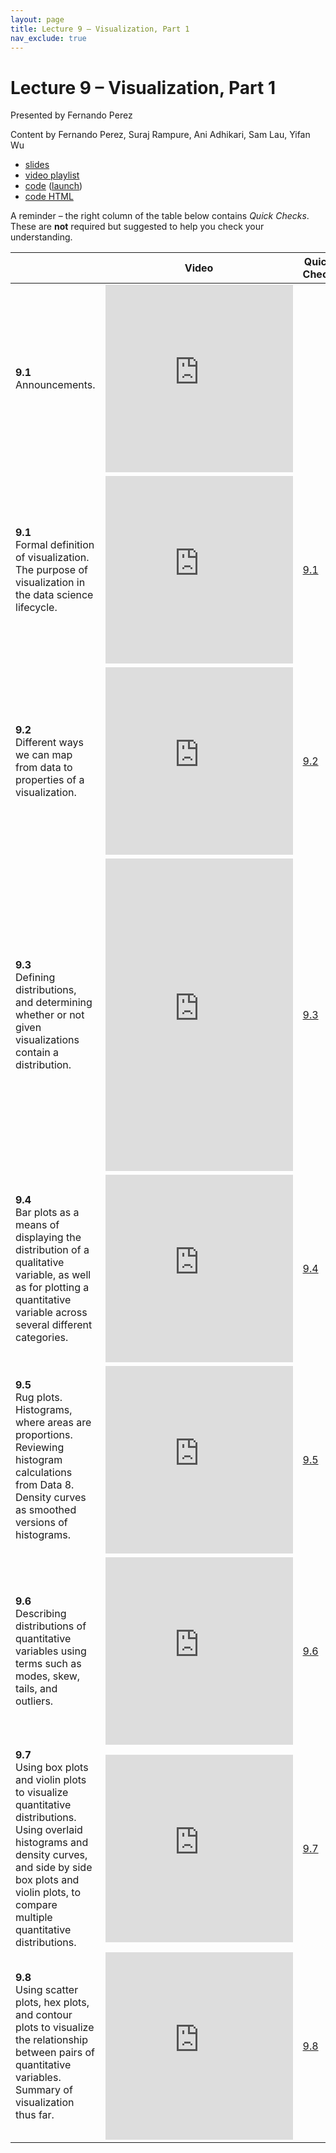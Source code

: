 ```yaml
---
layout: page
title: Lecture 9 – Visualization, Part 1
nav_exclude: true
---
```


# Lecture 9 – Visualization, Part 1

Presented by Fernando Perez

Content by Fernando Perez, Suraj Rampure, Ani Adhikari, Sam Lau, Yifan Wu

- [slides](https://docs.google.com/presentation/d/1USrVCVucK7MDwsx7lXJgIkrd_WJLYSUlcuZdFzwD5wg/edit?usp=sharing)
- [video playlist](https://www.youtube.com/playlist?list=PLQCcNQgUcDfoO8fNlehX61bY3nZevBNgf)
- [code](https://github.com/DS-100/sp21/tree/main/lec/lec09) ([launch](https://data100.datahub.berkeley.edu/hub/user-redirect/git-sync?repo=https://github.com/DS-100/sp21&subPath=lec/lec09/&branch=main))
- [code HTML](../../resources/assets/lectures/lec09/lec09.html)

A reminder – the right column of the table below contains _Quick Checks_. These are **not** required but suggested to help you check your understanding.

<table>
<colgroup>
<col style="width: 25%" />
<col style="width: 25%" />
<col style="width: 25%" />
</colgroup>
<thead>
<tr class="header">
<th></th>
<th>Video</th>
<th>Quick Check</th>
</tr>
</thead>
<tbody>
<tr>
<td><strong>9.1</strong> <br>Announcements.</td>
<td><iframe width="300" height="300" height src="https://youtube.com/embed/YhXQMzZ5dpg" frameborder="0" allow="accelerometer; autoplay; encrypted-media; gyroscope; picture-in-picture" allowfullscreen></iframe></td>
<td></td>
</tr>
<tr>
<td><strong>9.1</strong> <br>Formal definition of visualization. The purpose of visualization in the data science lifecycle.</td>
<td><iframe width="300" height="300" height src="https://youtube.com/embed/jJEEYES-Drw" frameborder="0" allow="accelerometer; autoplay; encrypted-media; gyroscope; picture-in-picture" allowfullscreen></iframe></td>
<td><a href="https://docs.google.com/forms/d/e/1FAIpQLSexaAOGhCNH9KWFQ_oX70T6JsAdffZMWay7eU7P1OmzW4W03w/viewform" target="\_blank">9.1</a></td>
</tr>
<tr>
<td><strong>9.2</strong> <br>Different ways we can map from data to properties of a visualization.</td>
<td><iframe width="300" height="300" height src="https://youtube.com/embed/6cly3iD2B64" frameborder="0" allow="accelerometer; autoplay; encrypted-media; gyroscope; picture-in-picture" allowfullscreen></iframe></td>
<td><a href="https://docs.google.com/forms/d/e/1FAIpQLSe9ntPR3T4f6BeYZO0lhPrZoP5LEIn6Bz3uXjDe2oz17w5C5w/viewform" target="\_blank">9.2</a></td>
</tr>
<tr>
<td><strong>9.3</strong> <br>Defining distributions, and determining whether or not given visualizations contain a distribution.</td>
<td><iframe width="300" height="500" height src="https://youtube.com/embed/7DaEWbSdBd4" frameborder="0" allow="accelerometer; autoplay; encrypted-media; gyroscope; picture-in-picture" allowfullscreen></iframe></td>
<td><a href="https://docs.google.com/forms/d/e/1FAIpQLSduTiHpfGwdU2asUPQYHy-9w3HCB215RHsabyZ64oK5BpQFDA/viewform" target="\_blank">9.3</a></td>
</tr>
<tr>
<td><strong>9.4</strong> <br>Bar plots as a means of displaying the distribution of a qualitative variable, as well as for plotting a quantitative variable across several different categories.</td>
<td><iframe width="300" height="300" height src="https://youtube.com/embed/-uclH1gmwuE" frameborder="0" allow="accelerometer; autoplay; encrypted-media; gyroscope; picture-in-picture" allowfullscreen></iframe></td>
<td><a href="https://docs.google.com/forms/d/e/1FAIpQLSdcQ3v592DxseqOCk5NkWbOvuQBWRx8uedf_maWLp_8E5k8Lw/viewform" target="\_blank">9.4</a></td>
</tr>
<tr>
<td><strong>9.5</strong> <br>Rug plots. Histograms, where areas are proportions. Reviewing histogram calculations from Data 8. Density curves as smoothed versions of histograms.</td>
<td><iframe width="300" height="300" height src="https://youtube.com/embed/j2cGxJTXask" frameborder="0" allow="accelerometer; autoplay; encrypted-media; gyroscope; picture-in-picture" allowfullscreen></iframe></td>
<td><a href="https://docs.google.com/forms/d/e/1FAIpQLScG2DQ56lky4DMTk1sI_MnWEPOW3pvX7ncbbUnhvMOySUrrHQ/viewform" target="\_blank">9.5</a></td>
</tr>
<tr>
<td><strong>9.6</strong> <br>Describing distributions of quantitative variables using terms such as modes, skew, tails, and outliers.</td>
<td><iframe width="300" height="300" height src="https://youtube.com/embed/XyVFj_ckvFg" frameborder="0" allow="accelerometer; autoplay; encrypted-media; gyroscope; picture-in-picture" allowfullscreen></iframe></td>
<td><a href="https://docs.google.com/forms/d/e/1FAIpQLSdVXO6r2gy8AoUnFbGrfPVZA3s0iT9gMazDyYT3WyVG5EGvfQ/viewform" target="\_blank">9.6</a></td>
</tr>
<tr>
<td><strong>9.7</strong> <br>Using box plots and violin plots to visualize quantitative distributions. Using overlaid histograms and density curves, and side by side box plots and violin plots, to compare multiple quantitative distributions.</td>
<td><iframe width="300" height="300" height src="https://youtube.com/embed/oGHNoTcJy6M" frameborder="0" allow="accelerometer; autoplay; encrypted-media; gyroscope; picture-in-picture" allowfullscreen></iframe></td>
<td><a href="https://docs.google.com/forms/d/e/1FAIpQLSd_vYmQ13BJ-wBQlCbYIxZgeYTwxVN_O0tTjSDRLMFI1Uj9eg/viewform" target="\_blank">9.7</a></td>
</tr>
<tr>
<td><strong>9.8</strong> <br>Using scatter plots, hex plots, and contour plots to visualize the relationship between pairs of quantitative variables. Summary of visualization thus far.</td>
<td><iframe width="300" height="300" height src="https://youtube.com/embed/s-dRmP_8zd0" frameborder="0" allow="accelerometer; autoplay; encrypted-media; gyroscope; picture-in-picture" allowfullscreen></iframe></td>
<td><a href="https://docs.google.com/forms/d/e/1FAIpQLSfdOrjZe1bnf9wRuqDY1snb0wCdPQbJ19cMBHDyKCz1ba-Z4Q/viewform" target="\_blank">9.8</a></td>
</tr>
